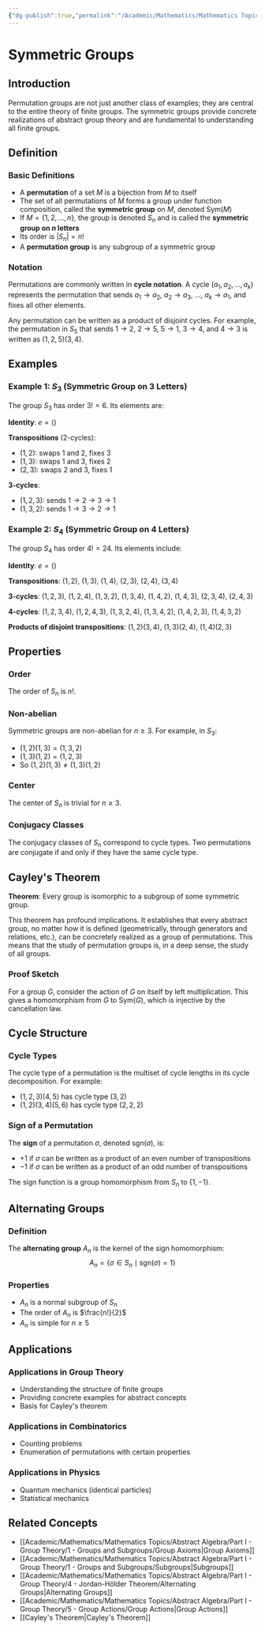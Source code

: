 ```yaml
---
{"dg-publish":true,"permalink":"/Academic/Mathematics/Mathematics Topics/Abstract Algebra/Part I - Group Theory/1 - Groups and Subgroups/Symmetric Groups/"}
---
```



# Symmetric Groups

## Introduction

Permutation groups are not just another class of examples; they are central to the entire theory of finite groups. The symmetric groups provide concrete realizations of abstract group theory and are fundamental to understanding all finite groups.

## Definition

### Basic Definitions
- A **permutation** of a set $M$ is a bijection from $M$ to itself
- The set of all permutations of $M$ forms a group under function composition, called the **symmetric group** on $M$, denoted $\text{Sym}(M)$
- If $M = \{1, 2, \ldots, n\}$, the group is denoted $S_n$ and is called the **symmetric group on $n$ letters**
- Its order is $|S_n| = n!$
- A **permutation group** is any subgroup of a symmetric group

### Notation
Permutations are commonly written in **cycle notation**. A cycle $(a_1, a_2, \ldots, a_k)$ represents the permutation that sends $a_1 \to a_2$, $a_2 \to a_3$, ..., $a_k \to a_1$, and fixes all other elements.

Any permutation can be written as a product of disjoint cycles. For example, the permutation in $S_5$ that sends $1 \to 2$, $2 \to 5$, $5 \to 1$, $3 \to 4$, and $4 \to 3$ is written as $(1,2,5)(3,4)$.

## Examples

### Example 1: $S_3$ (Symmetric Group on 3 Letters)

The group $S_3$ has order $3! = 6$. Its elements are:

**Identity**: $e = ()$

**Transpositions** (2-cycles):
- $(1,2)$: swaps 1 and 2, fixes 3
- $(1,3)$: swaps 1 and 3, fixes 2
- $(2,3)$: swaps 2 and 3, fixes 1

**3-cycles**:
- $(1,2,3)$: sends $1 \to 2 \to 3 \to 1$
- $(1,3,2)$: sends $1 \to 3 \to 2 \to 1$

### Example 2: $S_4$ (Symmetric Group on 4 Letters)

The group $S_4$ has order $4! = 24$. Its elements include:

**Identity**: $e = ()$

**Transpositions**: $(1,2)$, $(1,3)$, $(1,4)$, $(2,3)$, $(2,4)$, $(3,4)$

**3-cycles**: $(1,2,3)$, $(1,2,4)$, $(1,3,2)$, $(1,3,4)$, $(1,4,2)$, $(1,4,3)$, $(2,3,4)$, $(2,4,3)$

**4-cycles**: $(1,2,3,4)$, $(1,2,4,3)$, $(1,3,2,4)$, $(1,3,4,2)$, $(1,4,2,3)$, $(1,4,3,2)$

**Products of disjoint transpositions**: $(1,2)(3,4)$, $(1,3)(2,4)$, $(1,4)(2,3)$

## Properties

### Order
The order of $S_n$ is $n!$.

### Non-abelian
Symmetric groups are non-abelian for $n \geq 3$. For example, in $S_3$:
- $(1,2)(1,3) = (1,3,2)$
- $(1,3)(1,2) = (1,2,3)$
- So $(1,2)(1,3) \neq (1,3)(1,2)$

### Center
The center of $S_n$ is trivial for $n \geq 3$.

### Conjugacy Classes
The conjugacy classes of $S_n$ correspond to cycle types. Two permutations are conjugate if and only if they have the same cycle type.

## Cayley's Theorem

**Theorem**: Every group is isomorphic to a subgroup of some symmetric group.

This theorem has profound implications. It establishes that every abstract group, no matter how it is defined (geometrically, through generators and relations, etc.), can be concretely realized as a group of permutations. This means that the study of permutation groups is, in a deep sense, the study of all groups.

### Proof Sketch
For a group $G$, consider the action of $G$ on itself by left multiplication. This gives a homomorphism from $G$ to $\text{Sym}(G)$, which is injective by the cancellation law.

## Cycle Structure

### Cycle Types
The cycle type of a permutation is the multiset of cycle lengths in its cycle decomposition. For example:
- $(1,2,3)(4,5)$ has cycle type $(3,2)$
- $(1,2)(3,4)(5,6)$ has cycle type $(2,2,2)$

### Sign of a Permutation
The **sign** of a permutation $\sigma$, denoted $\text{sgn}(\sigma)$, is:
- $+1$ if $\sigma$ can be written as a product of an even number of transpositions
- $-1$ if $\sigma$ can be written as a product of an odd number of transpositions

The sign function is a group homomorphism from $S_n$ to $\{1, -1\}$.

## Alternating Groups

### Definition
The **alternating group** $A_n$ is the kernel of the sign homomorphism:
$$A_n = \{\sigma \in S_n \mid \text{sgn}(\sigma) = 1\}$$

### Properties
- $A_n$ is a normal subgroup of $S_n$
- The order of $A_n$ is $\frac{n!}{2}$
- $A_n$ is simple for $n \geq 5$

## Applications

### Applications in Group Theory
- Understanding the structure of finite groups
- Providing concrete examples for abstract concepts
- Basis for Cayley's theorem

### Applications in Combinatorics
- Counting problems
- Enumeration of permutations with certain properties

### Applications in Physics
- Quantum mechanics (identical particles)
- Statistical mechanics

## Related Concepts

- [[Academic/Mathematics/Mathematics Topics/Abstract Algebra/Part I - Group Theory/1 - Groups and Subgroups/Group Axioms\|Group Axioms]]
- [[Academic/Mathematics/Mathematics Topics/Abstract Algebra/Part I - Group Theory/1 - Groups and Subgroups/Subgroups\|Subgroups]]
- [[Academic/Mathematics/Mathematics Topics/Abstract Algebra/Part I - Group Theory/4 - Jordan-Hölder Theorem/Alternating Groups\|Alternating Groups]]
- [[Academic/Mathematics/Mathematics Topics/Abstract Algebra/Part I - Group Theory/5 - Group Actions/Group Actions\|Group Actions]]
- [[Cayley's Theorem\|Cayley's Theorem]] 